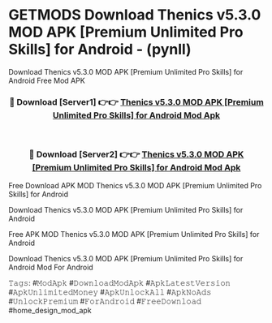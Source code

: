 # GETMODS Download Thenics v5.3.0 MOD APK [Premium Unlimited Pro Skills] for Android - (pynll)
Download Thenics v5.3.0 MOD APK [Premium Unlimited Pro Skills] for Android Free Mod APK

<div align="center">
<h3>🔴 Download [Server1] 👉👉 <a href="https://apk-comot.site?title=Thenics_v5.3.0_MOD_APK_[Premium_Unlimited_Pro_Skills]_for_Android">Thenics v5.3.0 MOD APK [Premium Unlimited Pro Skills] for Android Mod Apk</a></h3><br>

<h3>🔴 Download [Server2] 👉👉 <a href="https://apk-comot.site?title=Thenics_v5.3.0_MOD_APK_[Premium_Unlimited_Pro_Skills]_for_Android">Thenics v5.3.0 MOD APK [Premium Unlimited Pro Skills] for Android Mod Apk</a></h3>
</div>


Free Download APK MOD Thenics v5.3.0 MOD APK [Premium Unlimited Pro Skills] for Android

Download Thenics v5.3.0 MOD APK [Premium Unlimited Pro Skills] for Android 

Free APK MOD Thenics v5.3.0 MOD APK [Premium Unlimited Pro Skills] for Android 

Download Thenics v5.3.0 MOD APK [Premium Unlimited Pro Skills] for Android Mod For Android

𝚃𝚊𝚐𝚜: #𝙼𝚘𝚍𝙰𝚙𝚔 #𝙳𝚘𝚠𝚗𝚕𝚘𝚊𝚍𝙼𝚘𝚍𝙰𝚙𝚔 #𝙰𝚙𝚔𝙻𝚊𝚝𝚎𝚜𝚝𝚅𝚎𝚛𝚜𝚒𝚘𝚗 #𝙰𝚙𝚔𝚄𝚗𝚕𝚒𝚖𝚒𝚝𝚎𝚍𝙼𝚘𝚗𝚎𝚢 #𝙰𝚙𝚔𝚄𝚗𝚕𝚘𝚌𝚔𝙰𝚕𝚕 #𝙰𝚙𝚔𝙽𝚘𝙰𝚍𝚜 #𝚄𝚗𝚕𝚘𝚌𝚔𝙿𝚛𝚎𝚖𝚒𝚞𝚖 #𝙵𝚘𝚛𝙰𝚗𝚍𝚛𝚘𝚒𝚍 #𝙵𝚛𝚎𝚎𝙳𝚘𝚠𝚗𝚕𝚘𝚊𝚍 #home_design_mod_apk